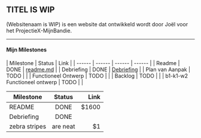 ## TITEL IS WIP
(Websitenaam is WIP) is een website dat ontwikkeld wordt door Joël voor het ProjectieX-MijnBandie.

---
#### Mijn Milestones
| Milestone  | Status | Link |
| ------ |  ------ | ------ | ------ |
| Readme                         | DONE |  [readme.md]            | 
| Debriefing            | DONE | [Debriefing]            |
| Plan van Aanpak | TODO | |
| Functioneel Ontwerp      | TODO |          | 
| Backlog       | TODO |       |
| b1-k1-w2 Functioneel ontwerp   | TODO |                   |

   [README.md]: <https://github.com/HHK3/ProjectieX-MijnBandie/blob/master/README.md>
   [Debriefing]: <https://drive.google.com/open?id=1laJ70zzzDTCWhToKNP-2jUmWmPEtBy-u>
  
| Milestone        | Status           | Link  |
| ------------- |:-------------:| -----:|
| README      | DONE | $1600 |
|Debriefing      | DONE      |   |
| zebra stripes | are neat      |    $1 |
